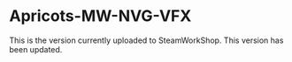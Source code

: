 # Apricots-MW-NVG-VFX
This is the version currently uploaded to SteamWorkShop.
This version has been updated.
